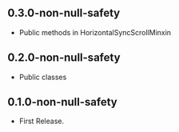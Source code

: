 ## 0.3.0-non-null-safety

* Public methods in HorizontalSyncScrollMinxin
## 0.2.0-non-null-safety

* Public classes
## 0.1.0-non-null-safety

* First Release.
